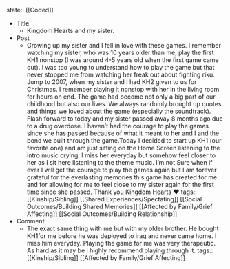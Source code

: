 state:: [[Coded]]

- Title
	- Kingdom Hearts and my sister.
- Post
	- Growing up my sister and I fell in love with these games. I remember watching my sister, who was 10 years older than me, play the first KH1 nonstop (I was around 4-5 years old when the first game came out). I was too young to understand how to play the game but that never stopped me from watching her freak out about fighting riku. Jump to 2007, when my sister and I had KH2 given to us for Christmas. I remember playing it nonstop with her in the living room for hours on end. The game had become not only a big part of our childhood but also our lives. We always randomly brought up quotes and things we loved about the game (especially the soundtrack). Flash forward to today and my sister passed away 8 months ago due to a drug overdose. I haven’t had the courage to play the games since she has passed because of what it meant to her and I and the bond we built through the game.Today I decided to start up KH1 (our favorite one) and am just sitting on the Home Screen listening to the intro music crying. I miss her everyday but somehow feel closer to her as I sit here listening to the theme music. I’m not Sure when if ever I will get the courage to play the games again but I am forever grateful for the everlasting memories this game has created for me and for allowing for me to feel close to my sister again for the first time since she passed. Thank you Kingdom Hearts ❤️
	  tags:: [[Kinship/Sibling]] [[Shared Experiences/Spectating]] [[Social Outcomes/Building Shared Memories]] [[Affected by Family/Grief Affecting]] [[Social Outcomes/Building Relationship]]
- Comment
	- The exact same thing with me but with my older brother. He bought KH1for me before he was deployed to iraq and never came home. I miss him everyday. Playing the game for me was very therapeutic. As hard as it may be i highly recommend playing through it.
	  tags:: [[Kinship/Sibling]] [[Affected by Family/Grief Affecting]]
